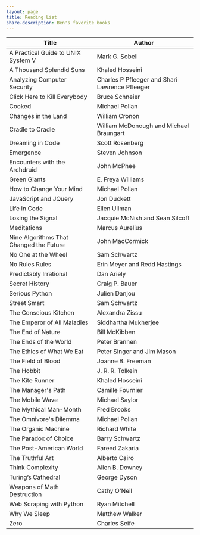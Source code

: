 ```yaml
---
layout: page
title: Reading List
share-description: Ben's favorite books
---
```


| Title | Author |
| ----- | ------ |
| A Practical Guide to UNIX System V | Mark G. Sobell |
| A Thousand Splendid Suns | Khaled Hosseini |
| Analyzing Computer Security | Charles P Pfleeger and Shari Lawrence Pfleeger |
| Click Here to Kill Everybody | Bruce Schneier |
| Cooked | Michael Pollan |
| Changes in the Land | William Cronon |
| Cradle to Cradle | William McDonough and Michael Braungart |
| Dreaming in Code | Scott Rosenberg |
| Emergence | Steven Johnson |
| Encounters with the Archdruid | John McPhee |
| Green Giants | E. Freya Williams |
| How to Change Your Mind | Michael Pollan |
| JavaScript and JQuery | Jon Duckett |
| Life in Code | Ellen Ullman |
| Losing the Signal | Jacquie McNish and Sean Silcoff |
| Meditations | Marcus Aurelius |
| Nine Algorithms That Changed the Future | John MacCormick |
| No One at the Wheel | Sam Schwartz |
| No Rules Rules | Erin Meyer and Redd Hastings |
| Predictably Irrational | Dan Ariely |
| Secret History | Craig P. Bauer |
| Serious Python | Julien Danjou |
| Street Smart | Sam Schwartz |
| The Conscious Kitchen | Alexandra Zissu |
| The Emperor of All Maladies | Siddhartha Mukherjee |
| The End of Nature | Bill McKibben |
| The Ends of the World | Peter Brannen |
| The Ethics of What We Eat | Peter Singer and Jim Mason |
| The Field of Blood | Joanne B. Freeman |
| The Hobbit | J. R. R. Tolkein |
| The Kite Runner | Khaled Hosseini |
| The Manager's Path | Camille Fournier |
| The Mobile Wave | Michael Saylor |
| The Mythical Man-Month | Fred Brooks |
| The Omnivore's Dilemma | Michael Pollan |
| The Organic Machine | Richard White |
| The Paradox of Choice | Barry Schwartz |
| The Post-American World | Fareed Zakaria |
| The Truthful Art | Alberto Cairo |
| Think Complexity | Allen B. Downey |
| Turing’s Cathedral | George Dyson |
| Weapons of Math Destruction | Cathy O'Neil |
| Web Scraping with Python | Ryan Mitchell |
| Why We Sleep | Matthew Walker |
| Zero | Charles Seife |
